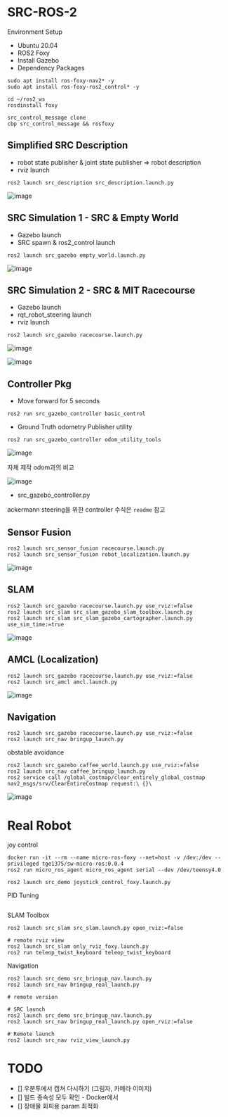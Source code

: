 # SRC-ROS-2

Environment Setup 

* Ubuntu 20.04
* ROS2 Foxy
* Install Gazebo
* Dependency Packages

```
sudo apt install ros-foxy-nav2* -y
sudo apt install ros-foxy-ros2_control* -y

cd ~/ros2_ws
rosdinstall foxy

src_control_message clone
cbp src_control_message && rosfoxy
```

## Simplified SRC Description

* robot state publisher & joint state publisher => robot description
* rviz launch

```
ros2 launch src_description src_description.launch.py   
```

![image](https://user-images.githubusercontent.com/12381733/164446136-6d672a84-7492-4b1e-980c-d7bd01c17c86.png)

## SRC Simulation 1 - SRC & Empty World

* Gazebo launch
* SRC spawn & ros2_control launch

```
ros2 launch src_gazebo empty_world.launch.py
```

![image](https://user-images.githubusercontent.com/12381733/164446956-0b621647-d80b-4c97-909c-9325354dd427.png)

## SRC Simulation 2 - SRC & MIT Racecourse

* Gazebo launch
* rqt_robot_steering launch
* rviz launch

```
ros2 launch src_gazebo racecourse.launch.py
```

![image](https://user-images.githubusercontent.com/12381733/164447235-754808f0-bf47-4b63-88f7-92846a81f026.png)

![image](https://user-images.githubusercontent.com/12381733/164447257-73ab6f38-aade-4d16-ae4b-35b3d4aff65c.png)

## Controller Pkg

* Move forward for 5 seconds

```
ros2 run src_gazebo_controller basic_control
```

* Ground Truth odometry Publisher utility

```
ros2 run src_gazebo_controller odom_utility_tools
```

![image](https://user-images.githubusercontent.com/12381733/164449881-4698ee8c-9185-4960-b453-120f7869efbc.png)

자체 제작 odom과의 비교

![image](https://user-images.githubusercontent.com/12381733/164452303-43e9c5e3-2a31-41e1-94ba-0d0e6cd96adb.png)

* src_gazebo_controller.py

ackermann steering을 위한 controller 수식은 `readme` 참고

## Sensor Fusion

```
ros2 launch src_sensor_fusion racecourse.launch.py
ros2 launch src_sensor_fusion robot_localization.launch.py
```

![image](https://user-images.githubusercontent.com/12381733/164702848-1e41dbc1-b5d5-4dca-b10c-0409ef716bf5.png)

## SLAM

```
ros2 launch src_gazebo racecourse.launch.py use_rviz:=false
ros2 launch src_slam src_slam_gazebo_slam_toolbox.launch.py 
ros2 launch src_slam src_slam_gazebo_cartographer.launch.py use_sim_time:=true
```

![image](https://user-images.githubusercontent.com/12381733/164704324-b26fb411-e78a-4c69-90b6-bceed81d3976.png)

## AMCL (Localization)

```
ros2 launch src_gazebo racecourse.launch.py use_rviz:=false
ros2 launch src_amcl amcl.launch.py
```

![image](https://user-images.githubusercontent.com/12381733/164706444-f65bbe6a-73aa-441f-abb7-a1ce057123d4.png)

## Navigation 

```
ros2 launch src_gazebo racecourse.launch.py use_rviz:=false
ros2 launch src_nav bringup_launch.py
```

obstable avoidance

```
ros2 launch src_gazebo caffee_world.launch.py use_rviz:=false
ros2 launch src_nav caffee_bringup_launch.py 
ros2 service call /global_costmap/clear_entirely_global_costmap nav2_msgs/srv/ClearEntireCostmap request:\ {}\
```

![image](https://user-images.githubusercontent.com/12381733/164715379-02655e8b-58b4-48e4-a09c-c5f4a97fdef4.png)

# Real Robot

joy control 

```
docker run -it --rm --name micro-ros-foxy --net=host -v /dev:/dev --privileged tge1375/sw-micro-ros:0.0.4
ros2 run micro_ros_agent micro_ros_agent serial --dev /dev/teensy4.0

ros2 launch src_demo joystick_control_foxy.launch.py
```

PID Tuning

```

```

SLAM Toolbox

```
ros2 launch src_slam src_slam.launch.py open_rviz:=false

# remote rviz view
ros2 launch src_slam only_rviz_foxy.launch.py
ros2 run teleop_twist_keyboard teleop_twist_keyboard 
```

Navigation

```
ros2 launch src_demo src_bringup_nav.launch.py
ros2 launch src_nav bringup_real_launch.py

# remote version

# SRC launch
ros2 launch src_demo src_bringup_nav.launch.py
ros2 launch src_nav bringup_real_launch.py open_rviz:=false

# Remote launch
ros2 launch src_nav rviz_view_launch.py
```

# TODO
- [] 우분투에서 캡쳐 다시하기 (그림자, 카메라 이미지)
- [] 빌드 종속성 모두 확인 - Docker에서
- [] 장애물 회피용 param 최적화
